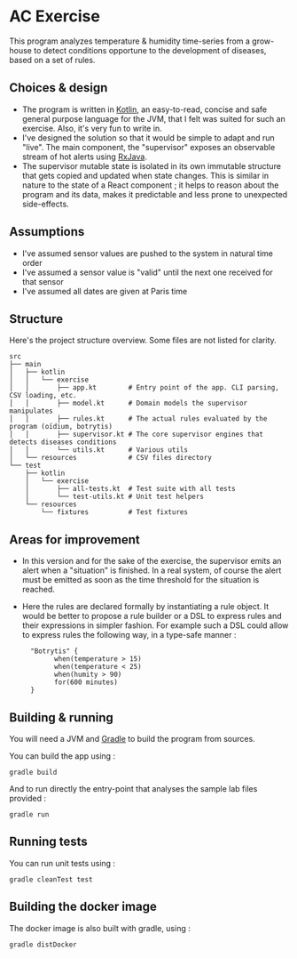 AC Exercise
===========

This program analyzes temperature & humidity time-series from a grow-house to detect conditions opportune
to the development of diseases, based on a set of rules.

Choices & design
----------------

* The program is written in [Kotlin](kotlinlang.org), an easy-to-read, concise and safe general
purpose language for the JVM, that I felt was suited for such an exercise. Also, it's very fun to write in.
* I've designed the solution so that it would be simple to adapt and run "live". The main component,
the "supervisor" exposes an observable stream of hot alerts using [RxJava](https://github.com/ReactiveX/RxJava).
* The supervisor mutable state is isolated in its own immutable structure that gets copied and updated when state
 changes. This is similar in nature to the state of a React component ; it helps to reason about the program and its
 data, makes it predictable and less prone to unexpected side-effects.

Assumptions
-----------

* I've assumed sensor values are pushed to the system in natural time order
* I've assumed a sensor value is "valid" until the next one received for that sensor
* I've assumed all dates are given at Paris time

Structure
---------

Here's the project structure overview. Some files are not listed for clarity.

```
src
├── main
│   ├── kotlin
│   │   └── exercise
│   │       ├── app.kt        # Entry point of the app. CLI parsing, CSV loading, etc.
│   │       ├── model.kt      # Domain models the supervisor manipulates
│   │       ├── rules.kt      # The actual rules evaluated by the program (oïdium, botrytis)
│   │       ├── supervisor.kt # The core supervisor engines that detects diseases conditions
│   │       └── utils.kt      # Various utils
│   └── resources             # CSV files directory
└── test
    ├── kotlin
    │   └── exercise
    │       ├── all-tests.kt  # Test suite with all tests
    │       └── test-utils.kt # Unit test helpers
    └── resources
        └── fixtures          # Test fixtures
```

Areas for improvement
---------------------

* In this version and for the sake of the exercise, the supervisor emits an alert when a "situation"
 is finished. In a real system, of course the alert must be emitted as soon as the time threshold
 for the situation is reached.
* Here the rules are declared formally by instantiating a rule object. It would be better to propose
 a rule builder or a DSL to express rules and their expressions in simpler fashion.
 For example such a DSL could allow to express rules the following way, in a type-safe manner :

        "Botrytis" {
			  when(temperature > 15)
			  when(temperature < 25)
			  when(humity > 90)
			  for(600 minutes)
        }

Building & running
------------------

You will need a JVM and [Gradle](https://gradle.org/gradle-download/) to build the program from sources.

You can build the app using :

```
gradle build
```

And to run directly the entry-point that analyses the sample lab files provided :

```
gradle run
```

Running tests
-------------

You can run unit tests using :

```
gradle cleanTest test
```

Building the docker image
-------------------------

The docker image is also built with gradle, using :

```
gradle distDocker
```

